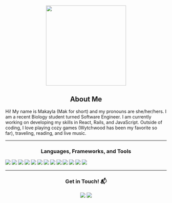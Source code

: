 <h1 align="center"><h1/>
 
<p align="center"> <img src="https://mir-s3-cdn-cf.behance.net/project_modules/disp/601014116770475.6068beff4640a.gif" height="250"/> </p>
 <h2 align="center"> About Me </h2>
 Hi! My name is Makayla (Mak for short) and my pronouns are she/her/hers. I am a recent Biology student turned Software Engineer. I am currently working on developing my skills in React, Rails, and JavaScript. Outside of coding, I love playing cozy games (Wytchwood has been my favorite so far), traveling, reading, and live music. 
 
<hr>
<h3 align="center"> Languages, Frameworks, and Tools </h3>
<p> <img src="https://img.shields.io/badge/javascript-%23323330.svg?style=for-the-badge&logo=javascript&logoColor=%23F7DF1E"/> <img src="https://img.shields.io/badge/html5-%23E34F26.svg?style=for-the-badge&logo=html5&logoColor=white"/> <img src="https://img.shields.io/badge/bootstrap-%23563D7C.svg?style=for-the-badge&logo=bootstrap&logoColor=white"/> <img src="https://img.shields.io/badge/git-%23F05033.svg?style=for-the-badge&logo=git&logoColor=white"/> <img src="https://img.shields.io/badge/NPM-%23000000.svg?style=for-the-badge&logo=npm&logoColor=white"/> <img src="https://img.shields.io/badge/VisualStudioCode-0078d7.svg?style=for-the-badge&logo=visual-studio-code&logoColor=white"/> <img src="https://img.shields.io/badge/github-%23121011.svg?style=for-the-badge&logo=github&logoColor=white"/> <img src="https://img.shields.io/badge/css-1572B6.svg?style=for-the-badge&logo=css3&logoColor=white"/> <img src="https://img.shields.io/badge/reactjs-61DAFB.svg?style=for-the-badge&logo=react&logoColor=black"/> <img src="https://img.shields.io/badge/rails-%23CC0000.svg?style=for-the-badge&logo=ruby-on-rails&logoColor=white"/> <img src="https://img.shields.io/badge/ruby-%23CC342D.svg?style=for-the-badge&logo=ruby&logoColor=white"/> <img src="https://img.shields.io/badge/postgres-%23316192.svg?style=for-the-badge&logo=postgresql&logoColor=white"/> <img src="https://img.shields.io/badge/MUI-%230081CB.svg?style=for-the-badge&logo=mui&logoColor=white"/>
 
<hr>
<h3 align="center">Get in Touch! 📬</h3>
<p align="center">
<a href="https://www.linkedin.com/in/makayla-usher/" target="blank"><img align="center" src="https://img.shields.io/badge/LinkedIn-0077B5?style=for-the-badge&logo=linkedin&logoColor=white" /></a> <a href="mailto:makaylabusher@gmail.com" target="blank"><img align="center" src="https://img.shields.io/badge/GMAIL-D14836?style=for-the-badge&logo=gmail&logoColor=white" /></a> 
</p>
